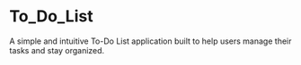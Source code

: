 # To_Do_List
A simple and intuitive To-Do List application built to help users manage their tasks and stay organized.
